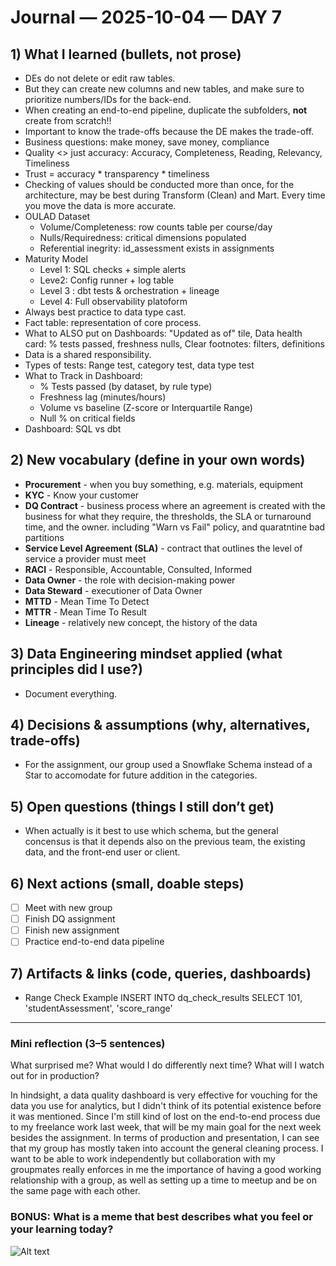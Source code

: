 # Journal — 2025-10-04 — DAY 7

## 1) What I learned (bullets, not prose)
- DEs do not delete or edit raw tables.
- But they can create new columns and new tables, and make sure to prioritize numbers/IDs for the back-end.
- When creating an end-to-end pipeline, duplicate the subfolders, **not** create from scratch!!
- Important to know the trade-offs because the DE makes the trade-off.
- Business questions: make money, save money, compliance
- Quality <> just accuracy: Accuracy, Completeness, Reading, Relevancy, Timeliness
- Trust = accuracy * transparency * timeliness
- Checking of values should be conducted more than once, for the architecture, may be best during Transform (Clean) and Mart. Every time you move the data is more accurate.
- OULAD Dataset
    * Volume/Completeness: row counts table per course/day 
    * Nulls/Requiredness: critical dimensions populated 
    * Referential inegrity: id_assessment exists in assignments 
- Maturity Model
    * Level 1: SQL checks + simple alerts 
    * Leve2: Config runner + log table
    * Level 3 : dbt tests & orchestration + lineage
    * Level 4: Full observability platoform
- Always best practice to data type cast.
- Fact table: representation of core process.
- What to ALSO put on Dashboards: "Updated as of" tile, Data health card: % tests passed, freshness nulls, Clear footnotes: filters, definitions
- Data is a shared responsibility.
- Types of tests: Range test, category test, data type test
- What to Track in Dashboard: 
    * % Tests passed (by dataset, by rule type) 
    * Freshness lag (minutes/hours)
    * Volume vs baseline (Z-score or Interquartile Range)
    * Null % on critical fields
- Dashboard: SQL vs dbt

## 2) New vocabulary (define in your own words)
- **Procurement** - when you buy something, e.g. materials, equipment
- **KYC** - Know your customer
-  **DQ Contract** - business process where an agreement is created with the business for what they require, the thresholds, the SLA or turnaround time, and the owner. including "Warn vs Fail" policy, and quaratntine bad partitions
- **Service Level Agreement (SLA)** - contract that outlines the level of service a provider must meet
- **RACI** - Responsible, Accountable, Consulted, Informed
- **Data Owner** - the role with decision-making power
- **Data Steward** - executioner of Data Owner
- **MTTD** - Mean Time To Detect
- **MTTR** - Mean Time To Result
- **Lineage** - relatively new concept, the history of the data

## 3) Data Engineering mindset applied (what principles did I use?)
- Document everything.

## 4) Decisions & assumptions (why, alternatives, trade-offs)
- For the assignment, our group used a Snowflake Schema instead of a Star to accomodate for future addition in the categories.

## 5) Open questions (things I still don’t get)
- When actually is it best to use which schema, but the general concensus is that it depends also on the previous team, the existing data, and the front-end user or client.

## 6) Next actions (small, doable steps)
- [ ] Meet with new group
- [ ] Finish DQ assignment
- [ ] Finish new assignment
- [ ] Practice end-to-end data pipeline

## 7) Artifacts & links (code, queries, dashboards)
- Range Check Example
    INSERT INTO dq_check_results SELECT 101, 'studentAssessment', 'score_range'

---

### Mini reflection (3–5 sentences)
What surprised me? What would I do differently next time? What will I watch out for in production?

In hindsight, a data quality dashboard is very effective for vouching for the data you use for analytics, but I didn't think of its potential existence before it was mentioned. Since I'm still kind of lost on the end-to-end process due to my freelance work last week, that will be my main goal for the next week besides the assignment. In terms of production and presentation, I can see that my group has mostly taken into account the general cleaning process. I want to be able to work independently but collaboration with my groupmates really enforces in me the importance of having a good working relationship with a group, as well as setting up a time to meetup and be on the same page with each other.

### BONUS: What is a meme that best describes what you feel or your learning today?

![Alt text](https://nz.pinterest.com/pin/oracle-sybase-as-excel-sol-server-prefer-a-real-database-said-a-real-database-perfection-ifunny--417286721733288659/ "excel supremacy?")